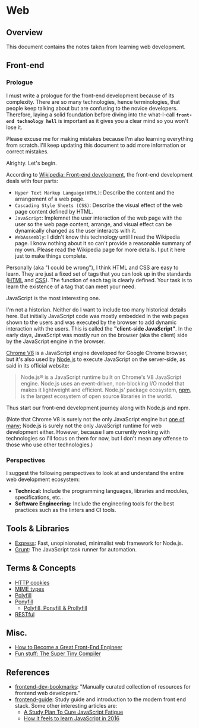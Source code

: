 # Web

## Overview

This document contains the notes taken from learning web development.

## Front-end

### Prologue

I must write a prologue for the front-end development because of its complexity. There are so many technologies, hence terminologies, that people keep talking about but are confusing to the novice developers. Therefore, laying a solid foundation before diving into the what-I-call **`front-end technology hell`** is important as it gives you a clear mind so you won't lose it.

Please excuse me for making mistakes because I'm also learning everything from scratch. I'll keep updating this document to add more information or correct mistakes.

Alrighty. Let's begin.

According to [Wikipedia: Front-end development](https://en.wikipedia.org/wiki/Front-end_web_development), the front-end development deals with four parts:

- `Hyper Text Markup Language(HTML)`: Describe the content and the arrangement of a web page.
- `Cascading Style Sheets (CSS)`: Describe the visual effect of the web page content defined by HTML.
- `JavaScript`: Implemnet the user interaction of the web page with the user so the web page content, arrange, and visual effect can be dynamically changed as the user interacts with it.
- `WebAssembly`: I didn't know this technology until I read the Wikipedia page. I know nothing about it so can't provide a reasonable summary of my own. Please read the Wikipedia page for more details. I put it here just to make things complete.

Personally (aka "I could be wrong"), I think HTML and CSS are easy to learn. They are just a fixed set of tags that you can look up in the standards ([HTML](https://www.w3.org/standards/techs/html#completed) and [CSS](https://www.w3.org/standards/techs/css#completed)). The function of each tag is clearly defined. Your task is to learn the existence of a tag that can meet your need.

JavaScript is the most interesting one.

I'm not a historian. Neither do I want to include too many historical details here. But initially JavaScript code was mostly embedded in the web pages shown to the users and was executed by the browser to add dynamic interaction with the users. This is called the **"client-side JavaScript"**. In the early days, JavaScript was mostly run on the browser (aka the client) side by the 
JavaScript engine in the browser.

[Chrome V8](https://developers.google.com/v8/) is a JavaScript engine developed for Google Chrome browser, but it's also used by [Node.js](https://nodejs.org/en/) to execute JavaScript on the server-side, as said in its official website:

> Node.js® is a JavaScript runtime built on Chrome's V8 JavaScript engine. Node.js uses an event-driven, non-blocking I/O model that makes it lightweight and efficient. Node.js' package ecosystem, [npm](https://www.npmjs.com/), is the largest ecosystem of open source libraries in the world.

Thus start our front-end development journey along with Node.js and npm.

(Note that Chrome V8 is surely not the only JavaScript engine but [one of many](https://en.wikipedia.org/wiki/JavaScript_engine#JavaScript_engines); Node.js is surely not the only JavaScript runtime for web development either. However, because I am currently working with technologies so I'll focus on them for now, but I don't mean any offense to those who use other technologies.)

### Perspectives

I suggest the following perspectives to look at and understand the entire web development ecosystem:

- **Technical:** Include the programming languages, libraries and modules, specifications, etc..
- **Software Engineering:** Include the engineering tools for the best practices such as the linters and CI tools.

## Tools & Libraries

- [Express](http://expressjs.com/): Fast, unopinionated, minimalist web framework for Node.js.
- [Grunt](https://gruntjs.com/): The JavaScript task runner for automation.

## Terms & Concepts

- [HTTP cookies](https://developer.mozilla.org/en-US/docs/Web/HTTP/Cookies)
- [MIME types](https://developer.mozilla.org/en-US/docs/Web/HTTP/Basics_of_HTTP/MIME_types)
- [Polyfill](https://en.wikipedia.org/wiki/Polyfill_(programming))
- [Ponyfill](https://github.com/sindresorhus/ponyfill)
  - [Polyfill, Ponyfill & Prollyfill](https://kikobeats.com/polyfill-ponyfill-and-prollyfill/)
- [RESTful](https://en.wikipedia.org/wiki/Representational_state_transfer)

## Misc.

- [How to Become a Great Front-End Engineer](https://philipwalton.com/articles/how-to-become-a-great-front-end-engineer/)
- [Fun stuff: The Super Tiny Compiler](https://github.com/jamiebuilds/the-super-tiny-compiler)

## References

- [frontend-dev-bookmarks](https://github.com/dypsilon/frontend-dev-bookmarks): "Manually curated collection of resources for frontend web developers."
- [frontend-guide](https://github.com/grab/front-end-guide): Study guide and introduction to the modern front end stack. Some other interesting articles are:
  - [A Study Plan To Cure JavaScript Fatigue](https://medium.freecodecamp.org/a-study-plan-to-cure-javascript-fatigue-8ad3a54f2eb1)
  - [How it feels to learn JavaScript in 2016](https://hackernoon.com/how-it-feels-to-learn-javascript-in-2016-d3a717dd577f)
